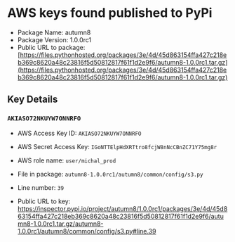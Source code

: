 # AWS keys found published to PyPi

* Package Name: autumn8
* Package Version: 1.0.0rc1
* Public URL to package: [https://files.pythonhosted.org/packages/3e/4d/45d863154ffa427c218eb369c8620a48c23816f5d50812817f61f1d2e9f6/autumn8-1.0.0rc1.tar.gz](https://files.pythonhosted.org/packages/3e/4d/45d863154ffa427c218eb369c8620a48c23816f5d50812817f61f1d2e9f6/autumn8-1.0.0rc1.tar.gz)

## Key Details

### `AKIASO72NKUYW7ONNRFO`

* AWS Access Key ID: `AKIASO72NKUYW7ONNRFO`
* AWS Secret Access Key: `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` 
* AWS role name: `user/michal_prod`
* File in package: `autumn8-1.0.0rc1/autumn8/common/config/s3.py`
* Line number: `39`

* Public URL to key: https://inspector.pypi.io/project/autumn8/1.0.0rc1/packages/3e/4d/45d863154ffa427c218eb369c8620a48c23816f5d50812817f61f1d2e9f6/autumn8-1.0.0rc1.tar.gz/autumn8-1.0.0rc1/autumn8/common/config/s3.py#line.39


